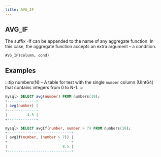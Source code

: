 ```yaml
---
title: AVG_IF
---
```



## AVG_IF 

The suffix -If can be appended to the name of any aggregate function. In this case, the aggregate function accepts an extra argument – a condition.

```
AVG_IF(column, cond)
```

## Examples

:::tip
numbers(N) – A table for test with the single `number` column (UInt64) that contains integers from 0 to N-1.
:::

```sql
mysql> SELECT avg(number) FROM numbers(10);
+-------------+
| avg(number) |
+-------------+
|         4.5 |
+-------------+

mysql> SELECT avgIf(number, number > 7) FROM numbers(10);
+-----------------------------+
| avgIf(number, (number > 7)) |
+-----------------------------+
|                         8.5 |
+-----------------------------+
```
